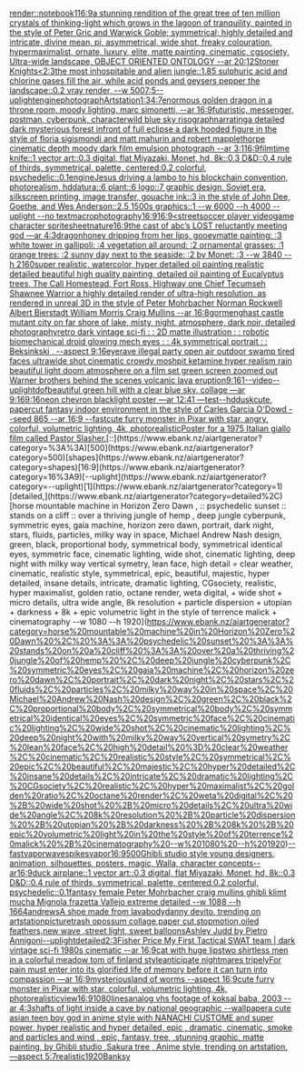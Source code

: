 [render::](https://www.ebank.nz/aiartgenerator?category=render%3A%3A)[notebook](https://www.ebank.nz/aiartgenerator?category=notebook)[1](https://www.ebank.nz/aiartgenerator?category=1)[16:9](https://www.ebank.nz/aiartgenerator?category=16%3A9)[a  stunning rendition of the great tree of ten million crystals of thinking-light which grows in the lagoon of tranquility, painted in the style of Peter Gric and Warwick Goble; symmetrical; highly detailed and intricate, divine mean, pi, asymmetrical, wide shot, freaky colouration, hypermaximalist, ornate, luxury, elite, matte painting, cinematic, cgsociety, Ultra-wide landscape, OBJECT ORIENTED ONTOLOGY --ar 20:12](https://www.ebank.nz/aiartgenerator?category=a%20%20stunning%20rendition%20of%20the%20great%20tree%20of%20ten%20million%20crystals%20of%20thinking-light%20which%20grows%20in%20the%20lagoon%20of%20tranquility%2C%20painted%20in%20the%20style%20of%20Peter%20Gric%20and%20Warwick%20Goble%3B%20symmetrical%3B%20highly%20detailed%20and%20intricate%2C%20divine%20mean%2C%20pi%2C%20asymmetrical%2C%20wide%20shot%2C%20freaky%20colouration%2C%20hypermaximalist%2C%20ornate%2C%20luxury%2C%20elite%2C%20matte%20painting%2C%20cinematic%2C%20cgsociety%2C%20Ultra-wide%20landscape%2C%20OBJECT%20ORIENTED%20ONTOLOGY%20--ar%2020%3A12)[Stoner Knights](https://www.ebank.nz/aiartgenerator?category=Stoner%20Knights)[<2:3](https://www.ebank.nz/aiartgenerator?category=%3C2%3A3)[the most inhospitable and alien jungle::1.85 sulphuric acid and chlorine gases fill the air, while acid ponds and geysers pepper the landscape::0.2  vray render, --w 500](https://www.ebank.nz/aiartgenerator?category=the%20most%20inhospitable%20and%20alien%20jungle%3A%3A1.85%20sulphuric%20acid%20and%20chlorine%20gases%20fill%20the%20air%2C%20while%20acid%20ponds%20and%20geysers%20pepper%20the%20landscape%3A%3A0.2%20%20vray%20render%2C%20--w%20500)[7:5](https://www.ebank.nz/aiartgenerator?category=7%3A5)[--uplight](https://www.ebank.nz/aiartgenerator?category=--uplight)[engine](https://www.ebank.nz/aiartgenerator?category=engine)[photograph](https://www.ebank.nz/aiartgenerator?category=photograph)[Artstation](https://www.ebank.nz/aiartgenerator?category=Artstation)[1:3](https://www.ebank.nz/aiartgenerator?category=1%3A3)[4:7](https://www.ebank.nz/aiartgenerator?category=4%3A7)[enormous golden dragon in a throne room, moody lighting, marc simonetti, --ar 16:9](https://www.ebank.nz/aiartgenerator?category=enormous%20golden%20dragon%20in%20a%20throne%20room%2C%20moody%20lighting%2C%20marc%20simonetti%2C%20--ar%2016%3A9)[futuristic, messenger, postman, cyberpunk, character](https://www.ebank.nz/aiartgenerator?category=futuristic%2C%20messenger%2C%20postman%2C%20cyberpunk%2C%20character)[wild blue sky risograph](https://www.ebank.nz/aiartgenerator?category=wild%20blue%20sky%20risograph)[narrating](https://www.ebank.nz/aiartgenerator?category=narrating)[a detailed dark mysterious forest infront of full eclipse a dark hooded figure in the style of floria sigismondi and matt mahurin and robert mapplethorpe cinematic depth moody dark film emulsion photograph --ar 3:1](https://www.ebank.nz/aiartgenerator?category=a%20detailed%20dark%20mysterious%20forest%20infront%20of%20full%20eclipse%20a%20dark%20hooded%20figure%20in%20the%20style%20of%20floria%20sigismondi%20and%20matt%20mahurin%20and%20robert%20mapplethorpe%20cinematic%20depth%20moody%20dark%20film%20emulsion%20photograph%20--ar%203%3A1)[16:9](https://www.ebank.nz/aiartgenerator?category=16%3A9)[film](https://www.ebank.nz/aiartgenerator?category=film)[time knife::1 vector art::0.3 digital, flat Miyazaki, Monet, hd, 8k::0.3 D&D::0.4 rule of thirds, symmetrical, palette, centered:0.2 colorful, psychedelic::0.1](https://www.ebank.nz/aiartgenerator?category=time%20knife%3A%3A1%20vector%20art%3A%3A0.3%20digital%2C%20flat%20Miyazaki%2C%20Monet%2C%20hd%2C%208k%3A%3A0.3%20D%26D%3A%3A0.4%20rule%20of%20thirds%2C%20symmetrical%2C%20palette%2C%20centered%3A0.2%20colorful%2C%20psychedelic%3A%3A0.1)[engine](https://www.ebank.nz/aiartgenerator?category=engine)[Jesus driving a lambo to his blockchain convention, photorealism, hd](https://www.ebank.nz/aiartgenerator?category=Jesus%20driving%20a%20lambo%20to%20his%20blockchain%20convention%2C%20photorealism%2C%20hd)[datura::6 plant::6 logo::7 graphic design, Soviet era, silkscreen printing, image transfer, gouache ink::3 in the style of John Dee, Goethe, and Wes Anderson::2.5 1500s graphics::1 --w 6000 --h 4000 --uplight --no text](https://www.ebank.nz/aiartgenerator?category=datura%3A%3A6%20plant%3A%3A6%20logo%3A%3A7%20graphic%20design%2C%20Soviet%20era%2C%20silkscreen%20printing%2C%20image%20transfer%2C%20gouache%20ink%3A%3A3%20in%20the%20style%20of%20John%20Dee%2C%20Goethe%2C%20and%20Wes%20Anderson%3A%3A2.5%201500s%20graphics%3A%3A1%20--w%206000%20--h%204000%20--uplight%20--no%20text)[macrophotography](https://www.ebank.nz/aiartgenerator?category=macrophotography)[16:9](https://www.ebank.nz/aiartgenerator?category=16%3A9)[16:9](https://www.ebank.nz/aiartgenerator?category=16%3A9)[<street](https://www.ebank.nz/aiartgenerator?category=%3Cstreet)[soccer player videogame character spritesheet](https://www.ebank.nz/aiartgenerator?category=soccer%20player%20videogame%20character%20spritesheet)[nature](https://www.ebank.nz/aiartgenerator?category=nature)[16:9](https://www.ebank.nz/aiartgenerator?category=16%3A9)[the cast of abc’s LOST reluctantly meeting god —ar 4:3](https://www.ebank.nz/aiartgenerator?category=the%20cast%20of%20abc%E2%80%99s%20LOST%20reluctantly%20meeting%20god%20%E2%80%94ar%204%3A3)[dragon](https://www.ebank.nz/aiartgenerator?category=dragon)[honey dripping from her lips, gooey](https://www.ebank.nz/aiartgenerator?category=honey%20dripping%20from%20her%20lips%2C%20gooey)[matte painting: :3 white tower in gallipoli: :4 vegetation all around: :2 ornamental grasses: :1 orange trees: :2 sunny day next to the seaside: :2 by Monet: :3 --w 3840 --h 2160](https://www.ebank.nz/aiartgenerator?category=matte%20painting%3A%20%3A3%20white%20tower%20in%20gallipoli%3A%20%3A4%20vegetation%20all%20around%3A%20%3A2%20ornamental%20grasses%3A%20%3A1%20orange%20trees%3A%20%3A2%20sunny%20day%20next%20to%20the%20seaside%3A%20%3A2%20by%20Monet%3A%20%3A3%20--w%203840%20--h%202160)[super realistic, watercolor, hyper detailed oil painting realistic detailed beautiful high quality painting, detailed oil painting of Eucalyptus trees, The Call Homestead, Fort Ross, Highway one Chief Tecumseh Shawnee Warrior  a highly detailed render of ultra-high resolution, as rendered in unreal 3D in the style of Peter Mohrbacher Norman Rockwell Albert Bierstadt William Morris Craig Mullins --ar 16:8](https://www.ebank.nz/aiartgenerator?category=super%20realistic%2C%20watercolor%2C%20hyper%20detailed%20oil%20painting%20realistic%20detailed%20beautiful%20high%20quality%20painting%2C%20detailed%20oil%20painting%20of%20Eucalyptus%20trees%2C%20The%20Call%20Homestead%2C%20Fort%20Ross%2C%20Highway%20one%20Chief%20Tecumseh%20Shawnee%20Warrior%20%20a%20highly%20detailed%20render%20of%20ultra-high%20resolution%2C%20as%20rendered%20in%20unreal%203D%20in%20the%20style%20of%20Peter%20Mohrbacher%20Norman%20Rockwell%20Albert%20Bierstadt%20William%20Morris%20Craig%20Mullins%20--ar%2016%3A8)[gormenghast castle mutant city on far shore of lake, misty, night, atmosphere, dark noir, detailed photography](https://www.ebank.nz/aiartgenerator?category=gormenghast%20castle%20mutant%20city%20on%20far%20shore%20of%20lake%2C%20misty%2C%20night%2C%20atmosphere%2C%20dark%20noir%2C%20detailed%20photography)[retro dark vintage sci-fi : : 2D matte illustration : : robotic biomechanical droid glowing mech eyes : : 4k symmetrical portrait : : Beksinkski ,  --aspect 9:16](https://www.ebank.nz/aiartgenerator?category=retro%20dark%20vintage%20sci-fi%20%3A%20%3A%202D%20matte%20illustration%20%3A%20%3A%20robotic%20biomechanical%20droid%20glowing%20mech%20eyes%20%3A%20%3A%204k%20symmetrical%20portrait%20%3A%20%3A%20Beksinkski%20%2C%20%20--aspect%209%3A16)[eye](https://www.ebank.nz/aiartgenerator?category=eye)[rave illegal party open air outdoor swamp tired faces ultrawide shot cinematic crowdy moshpit ketamine hyper realism rain beautiful light doom atmosphere on a film set green screen zoomed out Warner brothers behind the scenes volcanic lava eruption](https://www.ebank.nz/aiartgenerator?category=rave%20illegal%20party%20open%20air%20outdoor%20swamp%20tired%20faces%20ultrawide%20shot%20cinematic%20crowdy%20moshpit%20ketamine%20hyper%20realism%20rain%20beautiful%20light%20doom%20atmosphere%20on%20a%20film%20set%20green%20screen%20zoomed%20out%20Warner%20brothers%20behind%20the%20scenes%20volcanic%20lava%20eruption)[9:16](https://www.ebank.nz/aiartgenerator?category=9%3A16)[1](https://www.ebank.nz/aiartgenerator?category=1)[--video](https://www.ebank.nz/aiartgenerator?category=--video)[--uplight](https://www.ebank.nz/aiartgenerator?category=--uplight)[dof](https://www.ebank.nz/aiartgenerator?category=dof)[beautiful green hill with a clear blue sky, collage —ar 9:16](https://www.ebank.nz/aiartgenerator?category=beautiful%20green%20hill%20with%20a%20clear%20blue%20sky%2C%20collage%20%E2%80%94ar%209%3A16)[9:16](https://www.ebank.nz/aiartgenerator?category=9%3A16)[neon chevron blacklight poster —ar 12:41 —test](https://www.ebank.nz/aiartgenerator?category=neon%20chevron%20blacklight%20poster%20%E2%80%94ar%2012%3A41%20%E2%80%94test)[--hd](https://www.ebank.nz/aiartgenerator?category=--hd)[dusk](https://www.ebank.nz/aiartgenerator?category=dusk)[cute, papercut fantasy indoor environment in the style of Carles Garcia O'Dowd --seed 865 --ar 16:9 --fast](https://www.ebank.nz/aiartgenerator?category=cute%2C%20papercut%20fantasy%20indoor%20environment%20in%20the%20style%20of%20Carles%20Garcia%20O%27Dowd%20--seed%20865%20--ar%2016%3A9%20--fast)[cute furry monster in Pixar with star, angry, colorful, volumetric lighting, 4k, photorealistic](https://www.ebank.nz/aiartgenerator?category=cute%20furry%20monster%20in%20Pixar%20with%20star%2C%20angry%2C%20colorful%2C%20volumetric%20lighting%2C%204k%2C%20photorealistic)[Poster for a 1975 Italian giallo film called Pastor Slasher.](https://www.ebank.nz/aiartgenerator?category=Poster%20for%20a%201975%20Italian%20giallo%20film%20called%20Pastor%20Slasher.)[::](https://www.ebank.nz/aiartgenerator?category=%3A%3A)[500](https://www.ebank.nz/aiartgenerator?category=500)[shapes](https://www.ebank.nz/aiartgenerator?category=shapes)[16:9](https://www.ebank.nz/aiartgenerator?category=16%3A9)[--uplight](https://www.ebank.nz/aiartgenerator?category=--uplight)[1](https://www.ebank.nz/aiartgenerator?category=1)[detailed,](https://www.ebank.nz/aiartgenerator?category=detailed%2C)[horse mountable machine in Horizon Zero Dawn , :: psychedelic sunset :: stands on a cliff :: over a thriving jungle of hemp , deep jungle cyberpunk, symmetric eyes, gaia machine, horizon zero dawn, portrait, dark night, stars, fluids, particles, milky way in space, Michael Andrew Nash design, green, black, proportional body, symmetrical body, symmetrical identical eyes, symmetric face, cinematic lighting, wide shot, cinematic lighting, deep night with milky way vertical symetry, lean face, high detail = clear weather, cinematic, realistic style, symmetrical, epic, beautiful, majestic, hyper detailed, insane details, intricate, dramatic lighting, CGsociety, realistic, hyper maximalist, golden ratio, octane render, weta digital, + wide shot + micro details, ultra wide angle, 8k resolution + particle dispersion + utopian + darkness + 8k + epic volumetric light in the style of terrence malick + cinematography --w 1080 --h 1920](https://www.ebank.nz/aiartgenerator?category=horse%20mountable%20machine%20in%20Horizon%20Zero%20Dawn%20%2C%20%3A%3A%20psychedelic%20sunset%20%3A%3A%20stands%20on%20a%20cliff%20%3A%3A%20over%20a%20thriving%20jungle%20of%20hemp%20%2C%20deep%20jungle%20cyberpunk%2C%20symmetric%20eyes%2C%20gaia%20machine%2C%20horizon%20zero%20dawn%2C%20portrait%2C%20dark%20night%2C%20stars%2C%20fluids%2C%20particles%2C%20milky%20way%20in%20space%2C%20Michael%20Andrew%20Nash%20design%2C%20green%2C%20black%2C%20proportional%20body%2C%20symmetrical%20body%2C%20symmetrical%20identical%20eyes%2C%20symmetric%20face%2C%20cinematic%20lighting%2C%20wide%20shot%2C%20cinematic%20lighting%2C%20deep%20night%20with%20milky%20way%20vertical%20symetry%2C%20lean%20face%2C%20high%20detail%20%3D%20clear%20weather%2C%20cinematic%2C%20realistic%20style%2C%20symmetrical%2C%20epic%2C%20beautiful%2C%20majestic%2C%20hyper%20detailed%2C%20insane%20details%2C%20intricate%2C%20dramatic%20lighting%2C%20CGsociety%2C%20realistic%2C%20hyper%20maximalist%2C%20golden%20ratio%2C%20octane%20render%2C%20weta%20digital%2C%20%2B%20wide%20shot%20%2B%20micro%20details%2C%20ultra%20wide%20angle%2C%208k%20resolution%20%2B%20particle%20dispersion%20%2B%20utopian%20%2B%20darkness%20%2B%208k%20%2B%20epic%20volumetric%20light%20in%20the%20style%20of%20terrence%20malick%20%2B%20cinematography%20--w%201080%20--h%201920)[--fast](https://www.ebank.nz/aiartgenerator?category=--fast)[vaporwave](https://www.ebank.nz/aiartgenerator?category=vaporwave)[spikes](https://www.ebank.nz/aiartgenerator?category=spikes)[vapor](https://www.ebank.nz/aiartgenerator?category=vapor)[16:9](https://www.ebank.nz/aiartgenerator?category=16%3A9)[500](https://www.ebank.nz/aiartgenerator?category=500)[Ghibli studio style young designers, animation, silhouettes, posters, magic, Walla, character concepts--ar16:9](https://www.ebank.nz/aiartgenerator?category=Ghibli%20studio%20style%20young%20designers%2C%20animation%2C%20silhouettes%2C%20posters%2C%20magic%2C%20Walla%2C%20character%20concepts--ar16%3A9)[duck airplane::1 vector art::0.3 digital, flat Miyazaki, Monet, hd, 8k::0.3 D&D::0.4 rule of thirds, symmetrical, palette, centered:0.2 colorful, psychedelic::0.1](https://www.ebank.nz/aiartgenerator?category=duck%20airplane%3A%3A1%20vector%20art%3A%3A0.3%20digital%2C%20flat%20Miyazaki%2C%20Monet%2C%20hd%2C%208k%3A%3A0.3%20D%26D%3A%3A0.4%20rule%20of%20thirds%2C%20symmetrical%2C%20palette%2C%20centered%3A0.2%20colorful%2C%20psychedelic%3A%3A0.1)[fantasy female Peter Mohrbacher craig mullins ghibli klimt mucha Mignola frazetta Vallejo extreme detailed --w 1088 --h 1664](https://www.ebank.nz/aiartgenerator?category=fantasy%20female%20Peter%20Mohrbacher%20craig%20mullins%20ghibli%20klimt%20mucha%20Mignola%20frazetta%20Vallejo%20extreme%20detailed%20--w%201088%20--h%201664)[andrews](https://www.ebank.nz/aiartgenerator?category=andrews)[A shoe made from lava](https://www.ebank.nz/aiartgenerator?category=A%20shoe%20made%20from%20lava)[body](https://www.ebank.nz/aiartgenerator?category=body)[danny devito, trending on artstation](https://www.ebank.nz/aiartgenerator?category=danny%20devito%2C%20trending%20on%20artstation)[picture](https://www.ebank.nz/aiartgenerator?category=picture)[trash opossum collage,paper cut,stopmotion,oiled feathers,new wave ,street light, sweet balloons](https://www.ebank.nz/aiartgenerator?category=trash%20opossum%20collage%2Cpaper%20cut%2Cstopmotion%2Coiled%20feathers%2Cnew%20wave%20%2Cstreet%20light%2C%20sweet%20balloons)[Ashley Judd by Pietro Annigoni](https://www.ebank.nz/aiartgenerator?category=Ashley%20Judd%20by%20Pietro%20Annigoni)[--uplight](https://www.ebank.nz/aiartgenerator?category=--uplight)[detailed](https://www.ebank.nz/aiartgenerator?category=detailed)[2:3](https://www.ebank.nz/aiartgenerator?category=2%3A3)[Fisher Price My First Tactical SWAT team | dark vintage sci-fi 1980s cinematic --ar 16:9](https://www.ebank.nz/aiartgenerator?category=Fisher%20Price%20My%20First%20Tactical%20SWAT%20team%20%7C%20dark%20vintage%20sci-fi%201980s%20cinematic%20--ar%2016%3A9)[cat with huge lips](https://www.ebank.nz/aiartgenerator?category=cat%20with%20huge%20lips)[two shirtless men in a colorful meadow tom of finland style](https://www.ebank.nz/aiartgenerator?category=two%20shirtless%20men%20in%20a%20colorful%20meadow%20tom%20of%20finland%20style)[anticipate nightmares tripely](https://www.ebank.nz/aiartgenerator?category=anticipate%20nightmares%20tripely)[For pain must enter into its glorified life of memory before it can turn into compassion —ar 16:9](https://www.ebank.nz/aiartgenerator?category=For%20pain%20must%20enter%20into%20its%20glorified%20life%20of%20memory%20before%20it%20can%20turn%20into%20compassion%20%E2%80%94ar%2016%3A9)[mysterious](https://www.ebank.nz/aiartgenerator?category=mysterious)[land of worms --aspect 16:9](https://www.ebank.nz/aiartgenerator?category=land%20of%20worms%20--aspect%2016%3A9)[cute furry monster in Pixar with star, colorful, volumetric lighting, 4k, photorealistic](https://www.ebank.nz/aiartgenerator?category=cute%20furry%20monster%20in%20Pixar%20with%20star%2C%20colorful%2C%20volumetric%20lighting%2C%204k%2C%20photorealistic)[view](https://www.ebank.nz/aiartgenerator?category=view)[16:9](https://www.ebank.nz/aiartgenerator?category=16%3A9)[1080](https://www.ebank.nz/aiartgenerator?category=1080)[lines](https://www.ebank.nz/aiartgenerator?category=lines)[analog vhs footage of koksal baba, 2003 --ar 4:3](https://www.ebank.nz/aiartgenerator?category=analog%20vhs%20footage%20of%20koksal%20baba%2C%202003%20--ar%204%3A3)[shafts of light inside a cave by national geographic --wallpaper](https://www.ebank.nz/aiartgenerator?category=shafts%20of%20light%20inside%20a%20cave%20by%20national%20geographic%20--wallpaper)[a cute asian teen boy god in anime style with NANACHI CUSTOME and super power, hyper realistic and hyper detailed, epic , dramatic, cinematic, smoke and particles and wind , epic, fantasy, tree, ,stunning graphic, matte painting, by Ghibli studio ,Sakura tree  , Anime style, trending on artstation, —aspect 5:7](https://www.ebank.nz/aiartgenerator?category=a%20cute%20asian%20teen%20boy%20god%20in%20anime%20style%20with%20NANACHI%20CUSTOME%20and%20super%20power%2C%20hyper%20realistic%20and%20hyper%20detailed%2C%20epic%20%2C%20dramatic%2C%20cinematic%2C%20smoke%20and%20particles%20and%20wind%20%2C%20epic%2C%20fantasy%2C%20tree%2C%20%2Cstunning%20graphic%2C%20matte%20painting%2C%20by%20Ghibli%20studio%20%2CSakura%20tree%20%20%2C%20Anime%20style%2C%20trending%20on%20artstation%2C%20%E2%80%94aspect%205%3A7)[realistic](https://www.ebank.nz/aiartgenerator?category=realistic)[1920](https://www.ebank.nz/aiartgenerator?category=1920)[Banksy](https://www.ebank.nz/aiartgenerator?category=Banksy)